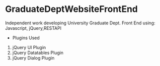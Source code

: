 # GraduateDeptWebsiteFrontEnd
Independent work developing University Graduate Dept. Front End using: Javascript, jQuery,RESTAPI
- Plugins Used
1. jQuery UI Plugin
2. jQuery Datatables Plugin
3. jQuery Dialog Plugin
